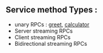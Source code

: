 
<!-- ABOUT THE PROJECT -->
## Service method Types : 
* unary RPCs : [greet](https://github.com/avinashsinghavin/Go-Grpc/tree/main/greet), [calculator](https://github.com/avinashsinghavin/Go-Grpc/tree/main/calculator)
* Server streaming RPCs
* Client streaming RPCs
* Bidirectional streaming RPCs
